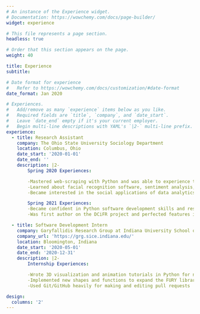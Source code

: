 ```yaml
---
# An instance of the Experience widget.
# Documentation: https://wowchemy.com/docs/page-builder/
widget: experience

# This file represents a page section.
headless: true

# Order that this section appears on the page.
weight: 40

title: Experience
subtitle:

# Date format for experience
#   Refer to https://wowchemy.com/docs/customization/#date-format
date_format: Jan 2020

# Experiences.
#   Add/remove as many `experience` items below as you like.
#   Required fields are `title`, `company`, and `date_start`.
#   Leave `date_end` empty if it's your current employer.
#   Begin multi-line descriptions with YAML's `|2-` multi-line prefix.
experience:
  - title: Research Assistant
    company: The Ohio State University Sociology Department
    location: Columbus, Ohio
    date_start: '2020-01-01'
    date_end: ''
    description: |2-
        Spring 2020 Experiences:

        -Mastered web-scraping with Python and was able to experience the full process of data analysis, from collection and organization to statistical regression analysis
        -Learned about facial recognition software, sentiment analysis, and natural language processing
        -Became interested in the social applications of data analytics practices, influencing me to pick up a minor in sociology

        Spring 2021 Experiences:
        -Became confident in Python software development skills and researched PyQt packages to build a GUI connected to deep-learning facial analysis models
        -Was first author on the DCiFR project and perfected features including single image mode and batch mode, check box selection of multiple attributes, output and error messages for the deep learning model analysis, and formatted CSV results

  - title: Software Development Intern
    company: Garyfallidis Research Group at Indiana University School of Informatics, Computing, and Engineering
    company_url: 'https://grg.sice.indiana.edu/'
    location: Bloomington, Indiana
    date_start: '2020-05-01'
    date_end: '2020-12-31'
    description: |2-
        Internship Experiences:

        -Wrote 3D visualization and animation tutorials in Python for new users of FURY, an international open-source scientific visualization project
        -Implemented new shapes and functions to expand the FURY library using 3-dimensional calculus and linear algebra concepts with the help of Python packages such as NumPy and VTK9
        -Used Git/GitHub heavily for making and editing pull requests

design:
  columns: '2'
---
```

